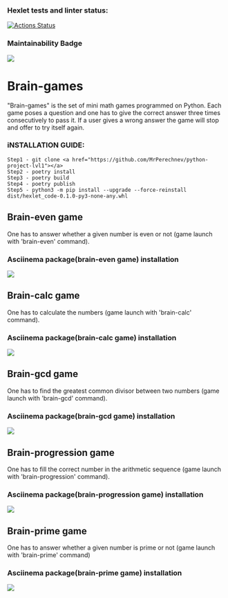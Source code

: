 

### Hexlet tests and linter status:
[![Actions Status](https://github.com/MrPerechnev/python-project-lvl1/workflows/hexlet-check/badge.svg)](https://github.com/MrPerechnev/python-project-lvl1/actions)

### Maintainability Badge
<a href="https://codeclimate.com/github/MrPerechnev/python-project-lvl1/maintainability"><img src="https://api.codeclimate.com/v1/badges/568b885fbadaa7ecc654/maintainability" /></a>


# Brain-games
"Brain-games" is the set of mini math games programmed on Python. Each game poses a question and one has to give the correct answer three times consecutively to pass it. If a user gives a wrong answer the game will stop and offer to try itself again.

### iNSTALLATION GUIDE:
```
Step1 - git clone <a href="https://github.com/MrPerechnev/python-project-lvl1"></a>
Step2 - poetry install
Step3 - poetry build
Step4 - poetry publish
Step5 - python3 -m pip install --upgrade --force-reinstall dist/hexlet_code-0.1.0-py3-none-any.whl
```

## Brain-even game
One has to answer whether a given number is even or not (game launch with 'brain-even' command).
### Asciinema package(brain-even game) installation
<a href="https://asciinema.org/a/595957" target="_blank"><img src="https://asciinema.org/a/595957.svg" /></a>

## Brain-calc game
One has to calculate the numbers (game launch with 'brain-calc' command).
### Asciinema package(brain-calc game) installation
<a href="https://asciinema.org/a/aTRr948jrA5LQcZNqWSLPL9iS" target="_blank"><img src="https://asciinema.org/a/aTRr948jrA5LQcZNqWSLPL9iS.svg" /></a>

## Brain-gcd game
One has to find the greatest common divisor between two numbers (game launch with 'brain-gcd' command).
### Asciinema package(brain-gcd game) installation
<a href="https://asciinema.org/a/t2jFJwXOYjuyTKapjsjm6XfK1" target="_blank"><img src="https://asciinema.org/a/t2jFJwXOYjuyTKapjsjm6XfK1.svg" /></a>

## Brain-progression game
One has to fill the correct number in the arithmetic sequence (game launch with 'brain-progression' command).
### Asciinema package(brain-progression game) installation
<a href="https://asciinema.org/a/76pYwuHJ4muUesPPomvXJj4GM" target="_blank"><img src="https://asciinema.org/a/76pYwuHJ4muUesPPomvXJj4GM.svg" /></a>

## Brain-prime game
One has to answer whether a given number is prime or not (game launch with 'brain-prime' command)
### Asciinema package(brain-prime game) installation
<a href="https://asciinema.org/a/oYr5IBoozfs29Buxof4up5Hhr" target="_blank"><img src="https://asciinema.org/a/oYr5IBoozfs29Buxof4up5Hhr.svg" /></a>